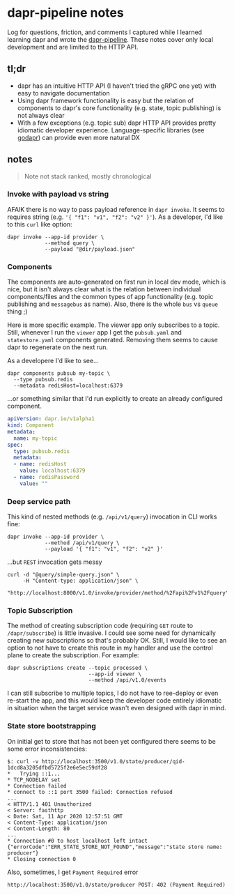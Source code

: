 # dapr-pipeline notes

Log for questions, friction, and comments I captured while I learned learning dapr and wrote the [dapr-pipeline](https://github.com/mchmarny/dapr-pipeline). These notes cover only local development and are limited to the HTTP API.

## tl;dr

* dapr has an intuitive HTTP API (I haven't tried the gRPC one yet) with easy to navigate documentation
* Using dapr framework functionality is easy but the relation of components to dapr's core functionality (e.g. state, topic publishing) is not always clear
* With a few exceptions (e.g. topic sub) dapr HTTP API provides pretty idiomatic developer experience. Language-specific libraries (see [godapr](https://github.com/mchmarny/godapr)) can provide even more natural DX

## notes

> Note not stack ranked, mostly chronological

### Invoke with payload vs string

AFAIK there is no way to pass payload reference in `dapr invoke`. It seems to requires string (e.g. `'{ "f1": "v1", "f2": "v2" }'`). As a developer, I'd like to this `curl` like option:

```shell
dapr invoke --app-id provider \
            --method query \
            --payload "@dir/payload.json"
```

### Components

The components are auto-generated on first run in local dev mode, which is nice, but it isn't always clear what is the relation between individual components/files and the common types of app functionality (e.g. topic publishing and `messagebus` as name). Also, there is the whole `bus` vs `queue` thing ;)

Here is more specific example. The viewer app only subscribes to a topic. Still, whenever I run the `viewer` app I get the `pubsub.yaml` and `statestore.yaml` components generated. Removing them seems to cause dapr to regenerate on the next run.

As a developere I'd like to see...

```shell
dapr components pubsub my-topic \
  --type pubsub.redis
  --metadata redisHost=localhost:6379
```

...or something similar that I'd run explicitly to create an already configured component.

```yaml
apiVersion: dapr.io/v1alpha1
kind: Component
metadata:
  name: my-topic
spec:
  type: pubsub.redis
  metadata:
  - name: redisHost
    value: localhost:6379
  - name: redisPassword
    value: ""
```


### Deep service path

This kind of nested methods (e.g. `/api/v1/query`) invocation in CLI works fine:

```shell
dapr invoke --app-id provider \
            --method /api/v1/query \
            --payload '{ "f1": "v1", "f2": "v2" }'
```

...but `REST` invocation gets messy

```shell
curl -d "@query/simple-query.json" \
     -H "Content-type: application/json" \
     "http://localhost:8000/v1.0/invoke/provider/method/%2Fapi%2Fv1%2Fquery"
```

### Topic Subscription

The method of creating subscription code (requiring `GET` route to `/dapr/subscribe`) is little invasive. I could see some need for dynamically creating new subscriptions so that's probably OK. Still, I would like to see an option to not have to create this route in my handler and use the control plane to create the subscription. For example:

```shell
dapr subscriptions create --topic processed \
                          --app-id viewer \
                          --method /api/v1.0/events
```

I can still subscribe to multiple topics, I do not have to ree-deploy or even re-start the app, and this would keep the developer code entirely idiomatic in situation when the target service wasn't even designed with dapr in mind.

### State store bootstrapping

On initial get to store that has not been yet configured there seems to be some error inconsistencies:

```shell
$: curl -v http://localhost:3500/v1.0/state/producer/qid-1dcd8a3205dfbd5725f2e6e5ec59df28
*   Trying ::1...
* TCP_NODELAY set
* Connection failed
* connect to ::1 port 3500 failed: Connection refused
...
< HTTP/1.1 401 Unauthorized
< Server: fasthttp
< Date: Sat, 11 Apr 2020 12:57:51 GMT
< Content-Type: application/json
< Content-Length: 80
...
* Connection #0 to host localhost left intact
{"errorCode":"ERR_STATE_STORE_NOT_FOUND","message":"state store name: producer"}
* Closing connection 0
```

Also, sometimes, I get `Payment Required` error

```shell
http://localhost:3500/v1.0/state/producer POST: 402 (Payment Required)
```


